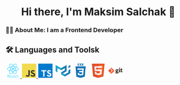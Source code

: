 <h1 align="center">Hi there, I'm Maksim Salchak 👋</h1>
 
### :man_technologist: About Me: I am a Frontend Developer

### <h2 align="left" id="stack">:hammer_and_wrench: Languages and Toolsk</h2>

<div>  
  <a href="#stack">
    <img src="https://github.com/devicons/devicon/blob/master/icons/react/react-original-wordmark.svg" alt="React" width="40" height="40" />
  </a>
  
  <a href="#stack">  
    <img src="https://github.com/devicons/devicon/blob/master/icons/javascript/javascript-original.svg" title="JavaScript" alt="JavaScript" width="40" height="40" />
  </a> 
  <img src="https://github.com/devicons/devicon/blob/master/icons/typescript/typescript-plain.svg" title="JavaScript" alt="JavaScript" width="40" height="40"/>&nbsp;
  <img src="https://github.com/devicons/devicon/blob/master/icons/materialui/materialui-original.svg" title="Material UI" alt="Material UI" width="40" height="40"/>&nbsp;
  <img src="https://github.com/devicons/devicon/blob/master/icons/css3/css3-plain-wordmark.svg"  title="CSS3" alt="CSS" width="40" height="40"/>&nbsp;
  <img src="https://github.com/devicons/devicon/blob/master/icons/html5/html5-original.svg" title="HTML5" alt="HTML" width="40" height="40"/>&nbsp;
  <img src="https://github.com/devicons/devicon/blob/master/icons/git/git-original-wordmark.svg" title="Git" **alt="Git" width="40" height="40"/>
</div>


<!--
**maksim-salchak/maksim-salchak** is a ✨ _special_ ✨ repository because its `README.md` (this file) appears on your GitHub profile.

Here are some ideas to get you started:

- 🔭 I’m currently working on ...
- 🌱 I’m currently learning ...
- 👯 I’m looking to collaborate on ...
- 🤔 I’m looking for help with ...
- 💬 Ask me about ...
- 📫 How to reach me: ...
- 😄 Pronouns: ...
- ⚡ Fun fact: ...
-->

